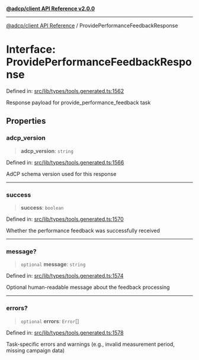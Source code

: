 [**@adcp/client API Reference v2.0.0**](../README.md)

***

[@adcp/client API Reference](../README.md) / ProvidePerformanceFeedbackResponse

# Interface: ProvidePerformanceFeedbackResponse

Defined in: [src/lib/types/tools.generated.ts:1562](https://github.com/adcontextprotocol/adcp-client/blob/add23254eadaef025ae9fbe49b40948f459b98ff/src/lib/types/tools.generated.ts#L1562)

Response payload for provide_performance_feedback task

## Properties

### adcp\_version

> **adcp\_version**: `string`

Defined in: [src/lib/types/tools.generated.ts:1566](https://github.com/adcontextprotocol/adcp-client/blob/add23254eadaef025ae9fbe49b40948f459b98ff/src/lib/types/tools.generated.ts#L1566)

AdCP schema version used for this response

***

### success

> **success**: `boolean`

Defined in: [src/lib/types/tools.generated.ts:1570](https://github.com/adcontextprotocol/adcp-client/blob/add23254eadaef025ae9fbe49b40948f459b98ff/src/lib/types/tools.generated.ts#L1570)

Whether the performance feedback was successfully received

***

### message?

> `optional` **message**: `string`

Defined in: [src/lib/types/tools.generated.ts:1574](https://github.com/adcontextprotocol/adcp-client/blob/add23254eadaef025ae9fbe49b40948f459b98ff/src/lib/types/tools.generated.ts#L1574)

Optional human-readable message about the feedback processing

***

### errors?

> `optional` **errors**: `Error`[]

Defined in: [src/lib/types/tools.generated.ts:1578](https://github.com/adcontextprotocol/adcp-client/blob/add23254eadaef025ae9fbe49b40948f459b98ff/src/lib/types/tools.generated.ts#L1578)

Task-specific errors and warnings (e.g., invalid measurement period, missing campaign data)
